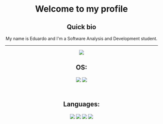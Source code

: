 <div font-family="Roboto">
  <h1 align="center">Welcome to my profile </h1>

   <div align="center">
    <h2 align="center">Quick bio </h2> 
      My name is Eduardo and I'm a Software Analysis and Development student.
   </div>
  
  <hr>

  <div align="center">
    <a align="center" href="https://github.com/anuraghazra/github-readme-stats">
      <img align="center" src="https://github-readme-stats.vercel.app/api?username=Eduardo-Junior&show_icons=true&theme=dark" />
    </a>
  </div>


  <h2 align="center"> OS: </h2>
  <p align="center">
    <img align="center" src="https://img.shields.io/badge/Windows%2011-%230079d5.svg?style=for-the-badge&logo=Windows%2011&logoColor=white" />
    <img align="center" src="https://img.shields.io/badge/Ubuntu-E95420?style=for-the-badge&logo=ubuntu&logoColor=white" />
  </p>

  <br>

  <h2 align="center"> Languages: </h2>
  <p align="center">
    <img align="center" src="https://img.shields.io/badge/html5-%23E34F26.svg?style=for-the-badge&logo=html5&logoColor=white" />
    <img align="center" src="https://img.shields.io/badge/css3-%231572B6.svg?style=for-the-badge&logo=css3&logoColor=white" />
    <img align="center" src="https://img.shields.io/badge/javascript-%23323330.svg?style=for-the-badge&logo=javascript&logoColor=%23F7DF1E" />
    <img align="center" src="https://img.shields.io/badge/node.js-6DA55F?style=for-the-badge&logo=node.js&logoColor=white" />
  </p>
 </div>
